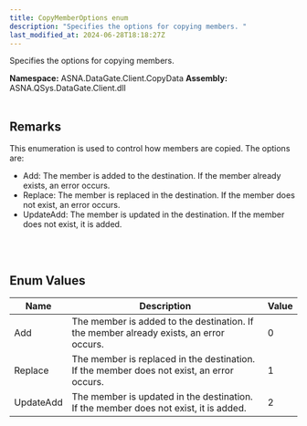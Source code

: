 ```yaml
---
title: CopyMemberOptions enum
description: "Specifies the options for copying members. "
last_modified_at: 2024-06-28T18:18:27Z
---
```


Specifies the options for copying members.

**Namespace:** ASNA.DataGate.Client.CopyData
**Assembly:** ASNA.QSys.DataGate.Client.dll
<br>
<br>

## Remarks
This enumeration is used to control how members are copied.
The options are:
- Add: The member is added to the destination. If the member already exists, an error occurs.
- Replace: The member is replaced in the destination. If the member does not exist, an error occurs.
- UpdateAdd: The member is updated in the destination. If the member does not exist, it is added.

<br>
<br>

## Enum Values

| Name | Description | Value
| --- | --- | --- 
| Add | The member is added to the destination. If the member already exists, an error occurs. | 0 |
| Replace | The member is replaced in the destination. If the member does not exist, an error occurs. | 1 |
| UpdateAdd | The member is updated in the destination. If the member does not exist, it is added. | 2 |
